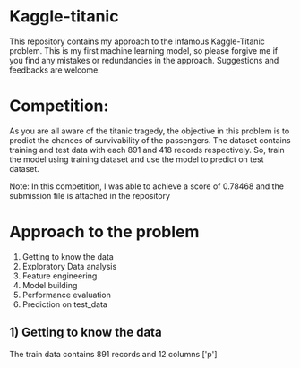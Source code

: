 # Kaggle-titanic 
This repository contains my approach to the infamous Kaggle-Titanic problem. This is my first machine learning model, so please forgive me if you find any mistakes or redundancies in the approach. Suggestions and feedbacks are welcome.

# Competition:
  As you are all aware of the titanic tragedy, the objective in this problem is to predict the chances of survivability of the passengers.
  The dataset contains training and test data with each 891 and 418 records respectively.
  So, train the model using training dataset and use the model to predict on test dataset.
  
  Note: In this competition, I was able to achieve a score of 0.78468 and the submission file is attached in the repository
  
# Approach to the problem
  1) Getting to know the data
  2) Exploratory Data analysis
  3) Feature engineering
  4) Model building
  5) Performance evaluation
  6) Prediction on test_data

## 1) Getting to know the data
  The train data contains 891 records and 12 columns ['p']
